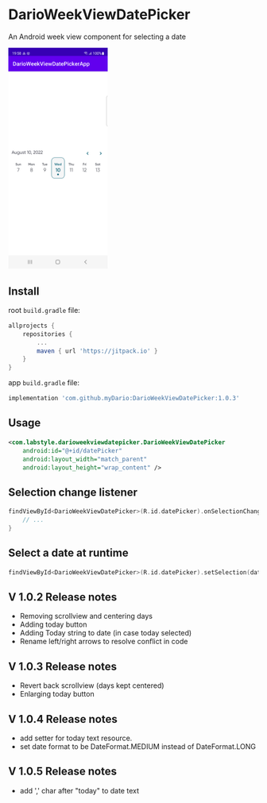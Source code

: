 # DarioWeekViewDatePicker
An Android week view component for selecting a date

<img src="art/screen0.png" width="200"/>

## Install
root `build.gradle` file:
```gradle
allprojects {
    repositories {
        ...
        maven { url 'https://jitpack.io' }
    }
}
```

app `build.gradle` file:
```gradle
implementation 'com.github.myDario:DarioWeekViewDatePicker:1.0.3'
```

## Usage
```xml
<com.labstyle.darioweekviewdatepicker.DarioWeekViewDatePicker
    android:id="@+id/datePicker"
    android:layout_width="match_parent"
    android:layout_height="wrap_content" />
```

## Selection change listener
```kotlin
findViewById<DarioWeekViewDatePicker>(R.id.datePicker).onSelectionChanged = { date ->
    // ...
}
```

## Select a date at runtime
```kotlin
findViewById<DarioWeekViewDatePicker>(R.id.datePicker).setSelection(date)
```

## V 1.0.2 Release notes
* Removing scrollview and centering days
* Adding today button
* Adding Today string to date (in case today selected)
* Rename left/right arrows to resolve conflict in code

## V 1.0.3 Release notes
* Revert back scrollview (days kept centered)
* Enlarging today button

## V 1.0.4 Release notes
* add setter for today text resource.
* set date format to be DateFormat.MEDIUM  instead of DateFormat.LONG

## V 1.0.5 Release notes
* add ',' char after "today" to date text
